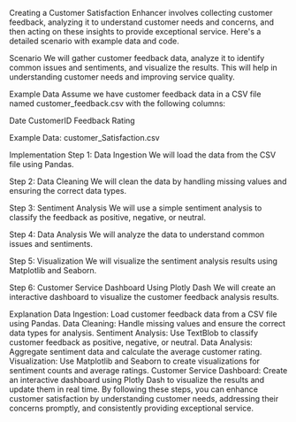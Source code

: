 Creating a Customer Satisfaction Enhancer involves collecting customer feedback, analyzing it to understand customer needs and concerns, and then acting on these insights to provide exceptional service. Here's a detailed scenario with example data and code.

Scenario
We will gather customer feedback data, analyze it to identify common issues and sentiments, and visualize the results. This will help in understanding customer needs and improving service quality.

Example Data
Assume we have customer feedback data in a CSV file named customer_feedback.csv with the following columns:

Date
CustomerID
Feedback
Rating

Example Data: customer_Satisfaction.csv

Implementation
Step 1: Data Ingestion
We will load the data from the CSV file using Pandas.

Step 2: Data Cleaning
We will clean the data by handling missing values and ensuring the correct data types.

Step 3: Sentiment Analysis
We will use a simple sentiment analysis to classify the feedback as positive, negative, or neutral.

Step 4: Data Analysis
We will analyze the data to understand common issues and sentiments.

Step 5: Visualization
We will visualize the sentiment analysis results using Matplotlib and Seaborn.

Step 6: Customer Service Dashboard Using Plotly Dash
We will create an interactive dashboard to visualize the customer feedback analysis results.

Explanation
Data Ingestion: Load customer feedback data from a CSV file using Pandas.
Data Cleaning: Handle missing values and ensure the correct data types for analysis.
Sentiment Analysis: Use TextBlob to classify customer feedback as positive, negative, or neutral.
Data Analysis: Aggregate sentiment data and calculate the average customer rating.
Visualization: Use Matplotlib and Seaborn to create visualizations for sentiment counts and average ratings.
Customer Service Dashboard: Create an interactive dashboard using Plotly Dash to visualize the results and update them in real time.
By following these steps, you can enhance customer satisfaction by understanding customer needs, addressing their concerns promptly, and consistently providing exceptional service.



